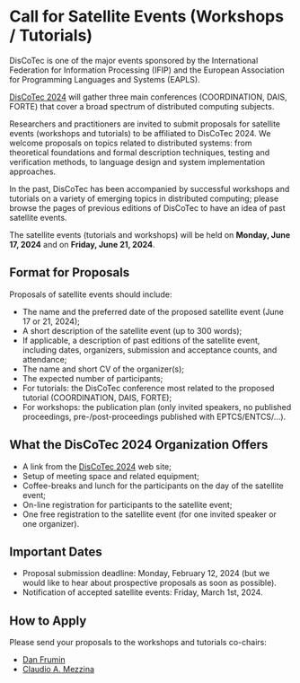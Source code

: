 # Call for Satellite Events (Workshops / Tutorials)

DisCoTec is one of the major events sponsored by the International Federation for Information Processing (IFIP) and the European Association for Programming Languages and Systems (EAPLS).

[DisCoTec 2024](.) will gather three main conferences (COORDINATION, DAIS, FORTE) that cover a broad spectrum of distributed computing subjects.

Researchers and practitioners are invited to submit proposals for satellite events (workshops and tutorials) to be affiliated to DisCoTec 2024.
We welcome proposals on topics related to distributed systems: from theoretical foundations and formal description techniques, testing and verification methods, to language design and system implementation approaches.

In the past, DisCoTec has been accompanied by successful workshops and tutorials on a variety of emerging topics in distributed computing; please browse the pages of previous editions of DisCoTec to have an idea of past satellite events.

The satellite events (tutorials and workshops) will be held on **Monday, June 17, 2024** and on **Friday, June 21, 2024**.

## Format for Proposals

Proposals of satellite events should include:

* The name and the preferred date of the proposed satellite event (June 17 or 21, 2024);
* A short description of the satellite event (up to 300 words);
* If applicable, a description of past editions of the satellite event, including dates, organizers, submission and acceptance counts, and attendance;
* The name and short CV of the organizer(s);
* The expected number of participants;
* For tutorials: the DisCoTec conference most related to the proposed tutorial (COORDINATION, DAIS, FORTE);
* For workshops: the publication plan (only invited speakers, no published proceedings, pre-/post-proceedings published with EPTCS/ENTCS/...).

## What the DisCoTec 2024 Organization Offers

* A link from the [DisCoTec 2024](.) web site;
* Setup of meeting space and related equipment;
* Coffee-breaks and lunch for the participants on the day of the satellite event;
* On-line registration for participants to the satellite event;
* One free registration to the satellite event (for one invited speaker or one organizer).

## Important Dates

* Proposal submission deadline:
  Monday, February 12, 2024
  (but we would like to hear about prospective proposals as soon as possible).
* Notification of accepted satellite events:
  Friday, March 1st, 2024.

## How to Apply

Please send your proposals to the workshops and tutorials co-chairs:
* [Dan Frumin](mailto:d.frumin@rug.nl)
* [Claudio A. Mezzina](mailto:claudio.mezzina@uniurb.it) 